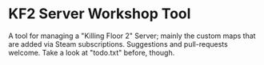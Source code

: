 # KF2 Server Workshop Tool

A tool for managing a "Killing Floor 2" Server; mainly the custom maps that are added via Steam subscriptions.
Suggestions and pull-requests welcome. Take a look at "todo.txt" before, though.